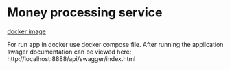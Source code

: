 # Money processing service

<a href="https://hub.docker.com/repository/docker/darksoul94/money-processing-sevice">docker image</a>

For run app in docker use docker compose file.
After running the application swager documentation can be viewed here: http://localhost:8888/api/swagger/index.html
